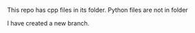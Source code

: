 This repo has cpp files in its folder. Python files are not in folder

I have created a new branch.
